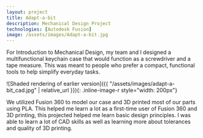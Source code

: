 ```yaml
---
layout: project
title: Adapt-a-bit
description: Mechanical Design Project
technologies: [Autodesk Fusion]
image: /assets/images/Adapt-a-bit.jpg
---
```


For Introduction to Mechanical Design, my team and I designed a multifunctional keychain case that would function as a screwdriver and a tape measure. This was meant to people who prefer a compact, functional tools to help simplify everyday tasks.

![Shaded rendering of earlier version]({{ "/assets/images/adapt-a-bit_cad.jpg" | relative_url }}){: .inline-image-r style="width: 200px"}

We utilized Fusion 360 to model our case and 3D printed most of our parts using PLA. This helped me learn a lot as a first-time user of Fusion 360 and 3D printing, this projected helped me learn basic design principles. I was able to learn a lot of CAD skills as well as learning more about tolerances and quality of 3D printing. 
